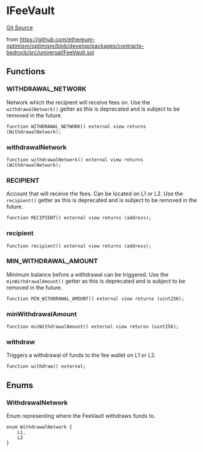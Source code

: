 # IFeeVault
[Git Source](https://github.com/Uniswap/unichain-contracts/blob/3b755215379388bda78294afb56d7288557e61d0/src/interfaces/optimism/IFeeVault.sol)

from https://github.com/ethereum-optimism/optimism/blob/develop/packages/contracts-bedrock/src/universal/FeeVault.sol


## Functions
### WITHDRAWAL_NETWORK

Network which the recipient will receive fees on.
Use the `withdrawalNetwork()` getter as this is deprecated
and is subject to be removed in the future.


```solidity
function WITHDRAWAL_NETWORK() external view returns (WithdrawalNetwork);
```

### withdrawalNetwork


```solidity
function withdrawalNetwork() external view returns (WithdrawalNetwork);
```

### RECIPIENT

Account that will receive the fees. Can be located on L1 or L2.
Use the `recipient()` getter as this is deprecated
and is subject to be removed in the future.


```solidity
function RECIPIENT() external view returns (address);
```

### recipient


```solidity
function recipient() external view returns (address);
```

### MIN_WITHDRAWAL_AMOUNT

Minimum balance before a withdrawal can be triggered.
Use the `minWithdrawalAmount()` getter as this is deprecated
and is subject to be removed in the future.


```solidity
function MIN_WITHDRAWAL_AMOUNT() external view returns (uint256);
```

### minWithdrawalAmount


```solidity
function minWithdrawalAmount() external view returns (uint256);
```

### withdraw

Triggers a withdrawal of funds to the fee wallet on L1 or L2.


```solidity
function withdraw() external;
```

## Enums
### WithdrawalNetwork
Enum representing where the FeeVault withdraws funds to.


```solidity
enum WithdrawalNetwork {
    L1,
    L2
}
```

